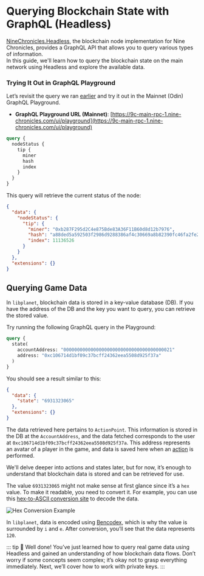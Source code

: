 # Querying Blockchain State with GraphQL (Headless)

[NineChronicles.Headless][nc-headless], the blockchain node implementation for Nine Chronicles, provides a GraphQL API that allows you to query various types of information.  
In this guide, we'll learn how to query the blockchain state on the main network using Headless and explore the available data.

[nc-headless]: https://github.com/planetarium/NineChronicles.Headless

### Trying It Out in GraphQL Playground

Let’s revisit the query we ran [earlier](./running-node-with-executor) and try it out in the Mainnet (Odin) GraphQL Playground.

- **GraphQL Playground URL (Mainnet)**: [https://9c-main-rpc-1.nine-chronicles.com/ui/playground](https://9c-main-rpc-1.nine-chronicles.com/ui/playground)

```graphql
query {
  nodeStatus {
    tip {
      miner
      hash
      index
    }
  }
}
```

This query will retrieve the current status of the node:

```json
{
  "data": {
    "nodeStatus": {
      "tip": {
        "miner": "0xb287F295d2C4e875Bde83A36F11B60d8d12b7976",
        "hash": "a88ded5a592503f2986d9288386af4c30669a8b82390fc46fa2fe29cb3b2fdc4",
        "index": 11136526
      }
    }
  },
  "extensions": {}
}
```

## Querying Game Data

In `libplanet`, blockchain data is stored in a key-value database (DB). If you have the address of the DB and the key you want to query, you can retrieve the stored value.

Try running the following GraphQL query in the Playground:

```graphql
query {
  state(
    accountAddress: "0000000000000000000000000000000000000021"
    address: "0xc106714d1bf09c37bcff24362eea5508d925f37a"
  )
}
```

You should see a result similar to this:

```json
{
  "data": {
    "state": "6931323065"
  },
  "extensions": {}
}
```

The data retrieved here pertains to `ActionPoint`. This information is stored in the DB at the `AccountAddress`, and the data fetched corresponds to the user at `0xc106714d1bf09c37bcff24362eea5508d925f37a`. This address represents an avatar of a player in the game, and data is saved here when an [action](https://github.com/planetarium/lib9c/blob/development/Lib9c/Action/DailyReward.cs#L83) is performed.

We'll delve deeper into actions and states later, but for now, it’s enough to understand that blockchain data is stored and can be retrieved for use.

The value `6931323065` might not make sense at first glance since it’s a `hex` value. To make it readable, you need to convert it. For example, you can use this [hex-to-ASCII conversion site](https://www.rapidtables.com/convert/number/hex-to-ascii.html) to decode the data.

![Hex Conversion Example](/images/network/state-hex.png)

In `libplanet`, data is encoded using [Bencodex](https://github.com/planetarium/bencodex), which is why the value is surrounded by `i` and `e`. After conversion, you’ll see that the data represents `120`.

::: tip :tada:
Well done! You’ve just learned how to query real game data using Headless and gained an understanding of how blockchain data flows. Don’t worry if some concepts seem complex; it’s okay not to grasp everything immediately. Next, we’ll cover how to work with private keys.
:::
